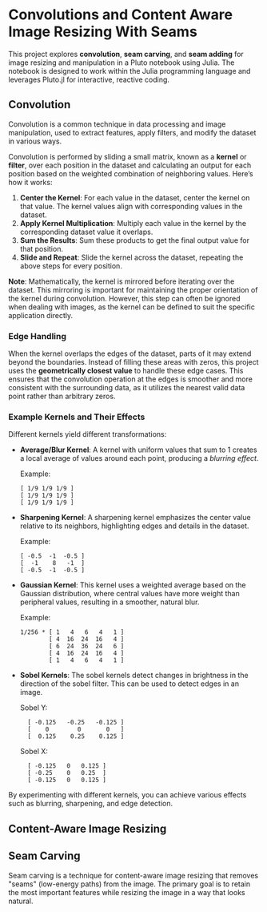 # Convolutions and Content Aware Image Resizing With Seams


This project explores **convolution**, **seam carving**, and **seam adding** for image resizing and manipulation in a Pluto notebook using Julia. The notebook is designed to work within the Julia programming language and leverages Pluto.jl for interactive, reactive coding.

## Convolution

Convolution is a common technique in data processing and image manipulation, used to extract features, apply filters, and modify the dataset in various ways. 

Convolution is performed by sliding a small matrix, known as a **kernel** or **filter**, over each position in the dataset and calculating an output for each position based on the weighted combination of neighboring values. Here’s how it works:

1. **Center the Kernel**: For each value in the dataset, center the kernel on that value. The kernel values align with corresponding values in the dataset.
2. **Apply Kernel Multiplication**: Multiply each value in the kernel by the corresponding dataset value it overlaps.
3. **Sum the Results**: Sum these products to get the final output value for that position.
4. **Slide and Repeat**: Slide the kernel across the dataset, repeating the above steps for every position.

**Note**: Mathematically, the kernel is mirrored before iterating over the dataset. This mirroring is important for maintaining the proper orientation of the kernel during convolution. However, this step can often be ignored when dealing with images, as the kernel can be defined to suit the specific application directly.

### Edge Handling

When the kernel overlaps the edges of the dataset, parts of it may extend beyond the boundaries. Instead of filling these areas with zeros, this project uses the **geometrically closest value** to handle these edge cases. This ensures that the convolution operation at the edges is smoother and more consistent with the surrounding data, as it utilizes the nearest valid data point rather than arbitrary zeros.

### Example Kernels and Their Effects

Different kernels yield different transformations:

- **Average/Blur Kernel**: A kernel with uniform values that sum to 1 creates a local average of values around each point, producing a *blurring effect*. 

    Example:
    ```
    [ 1/9 1/9 1/9 ]
    [ 1/9 1/9 1/9 ]
    [ 1/9 1/9 1/9 ]
    ```

- **Sharpening Kernel**: A sharpening kernel emphasizes the center value relative to its neighbors, highlighting edges and details in the dataset.

    Example:
    ```
    [ -0.5  -1  -0.5 ]
    [  -1    8   -1  ]
    [ -0.5  -1  -0.5 ]
    ```

- **Gaussian Kernel**: This kernel uses a weighted average based on the Gaussian distribution, where central values have more weight than peripheral values, resulting in a smoother, natural blur.

    Example:
    ```
    1/256 * [ 1   4   6   4   1 ]
            [ 4  16  24  16   4 ]
            [ 6  24  36  24   6 ]
            [ 4  16  24  16   4 ]
            [ 1   4   6   4   1 ]
    ```

- **Sobel Kernels**: The sobel kernels detect changes in brightness in the direction of the sobel filter. This can be used to detect edges in an image.

  Sobel Y:
  ```
    [ -0.125   -0.25   -0.125 ]
    [    0        0       0   ]
    [  0.125    0.25    0.125 ]
  ```
  Sobel X:
  ```
    [ -0.125   0   0.125 ]
    [ -0.25    0   0.25  ]
    [ -0.125   0   0.125 ]
  ```
  
By experimenting with different kernels, you can achieve various effects such as blurring, sharpening, and edge detection.


## Content-Aware Image Resizing

## Seam Carving

Seam carving is a technique for content-aware image resizing that removes "seams" (low-energy paths) from the image. The primary goal is to retain the most important features while resizing the image in a way that looks natural.

